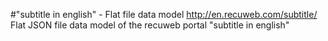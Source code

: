 #"subtitle in english" - Flat file data model
http://en.recuweb.com/subtitle/
Flat JSON file data model of the recuweb portal "subtitle in english"
